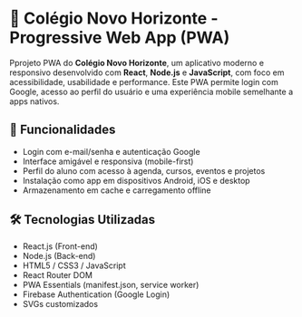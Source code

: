# 📱 Colégio Novo Horizonte - Progressive Web App (PWA)

Pprojeto PWA do **Colégio Novo Horizonte**, um aplicativo moderno e responsivo desenvolvido com **React**, **Node.js** e **JavaScript**, com foco em acessibilidade, usabilidade e performance. Este PWA permite login com Google, acesso ao perfil do usuário e uma experiência mobile semelhante a apps nativos.

## 🚀 Funcionalidades

- Login com e-mail/senha e autenticação Google
- Interface amigável e responsiva (mobile-first)
- Perfil do aluno com acesso à agenda, cursos, eventos e projetos
- Instalação como app em dispositivos Android, iOS e desktop
- Armazenamento em cache e carregamento offline

## 🛠️ Tecnologias Utilizadas

- React.js (Front-end)
- Node.js (Back-end)
- HTML5 / CSS3 / JavaScript
- React Router DOM
- PWA Essentials (manifest.json, service worker)
- Firebase Authentication (Google Login)
- SVGs customizados

